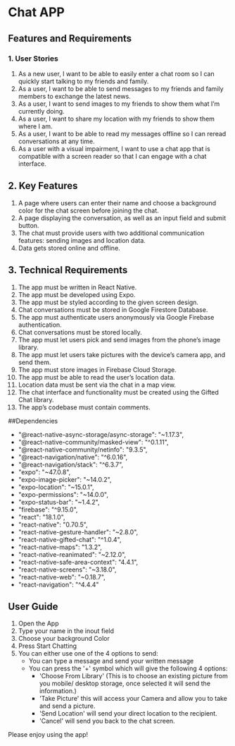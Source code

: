# Chat APP

## Features and Requirements

### 1. User Stories
1. As a new user, I want to be able to easily enter a chat room so I can quickly start talking to my
friends and family.
2. As a user, I want to be able to send messages to my friends and family members to exchange
the latest news.
3. As a user, I want to send images to my friends to show them what I’m currently doing.
4. As a user, I want to share my location with my friends to show them where I am.
5. As a user, I want to be able to read my messages offline so I can reread conversations at any
time.
6. As a user with a visual impairment, I want to use a chat app that is compatible with a screen
reader so that I can engage with a chat interface.



## 2. Key Features
1. A page where users can enter their name and choose a background color for the chat screen
before joining the chat.
2. A page displaying the conversation, as well as an input field and submit button.
3. The chat must provide users with two additional communication features: sending images
and location data.
4. Data gets stored online and offline.



## 3. Technical Requirements
1. The app must be written in React Native.
2. The app must be developed using Expo.
3. The app must be styled according to the given screen design.
4. Chat conversations must be stored in Google Firestore Database.
5. The app must authenticate users anonymously via Google Firebase authentication.
6. Chat conversations must be stored locally.
7. The app must let users pick and send images from the phone’s image library.
8. The app must let users take pictures with the device’s camera app, and send them.
9. The app must store images in Firebase Cloud Storage.
10. The app must be able to read the user’s location data.
11. Location data must be sent via the chat in a map view.
12. The chat interface and functionality must be created using the Gifted Chat library.
13. The app’s codebase must contain comments.

##Dependencies
  - "@react-native-async-storage/async-storage": "~1.17.3",
  -  "@react-native-community/masked-view": "^0.1.11",
  -  "@react-native-community/netinfo": "9.3.5",
  -  "@react-navigation/native": "^6.0.16",
  -  "@react-navigation/stack": "^6.3.7",
  -  "expo": "~47.0.8",
  -  "expo-image-picker": "~14.0.2",
  -  "expo-location": "~15.0.1",
  -  "expo-permissions": "~14.0.0",
  -  "expo-status-bar": "~1.4.2",
  -  "firebase": "^9.15.0",
  -  "react": "18.1.0",
  -  "react-native": "0.70.5",
  -  "react-native-gesture-handler": "~2.8.0",
  -  "react-native-gifted-chat": "^1.0.4",
  -  "react-native-maps": "1.3.2",
  -  "react-native-reanimated": "~2.12.0",
  -  "react-native-safe-area-context": "4.4.1",
  -  "react-native-screens": "~3.18.0",
  -  "react-native-web": "~0.18.7",
  -  "react-navigation": "^4.4.4"

## User Guide
1. Open the App
2. Type your name in the inout field
3. Choose your background Color
4. Press Start Chatting
5. You can either use one of the 4 options to send:
    - You can type a message and send your written message
    - You can press the '+' symbol which will give the following 4 options:
      - 'Choose From Library' (This is to choose an existing picture from you mobile/ desktop storage, once selected it will send the information.)
      - 'Take Picture' this will access your Camera and allow you to take and send a picture. 
      - 'Send Location' will send your direct location to the recipient. 
      - 'Cancel' will send you back to the chat screen. 
  
  Please enjoy using the app!
  
  
